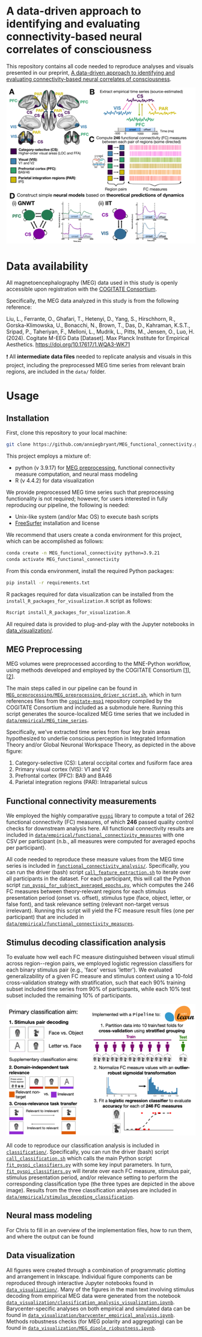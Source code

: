 # A data-driven approach to identifying and evaluating connectivity-based neural correlates of consciousness

This repository contains all code needed to reproduce analyses and visuals presented in our preprint, [A data-driven approach to identifying and evaluating connectivity-based neural correlates of consciousness]().

![Overview of our methodological workflow.](./data_visualization/plots/final_figures/methods_overview.png)

# Data availability

All magnetoencephalography (MEG) data used in this study is openly accessible upon registration with the [COGITATE Consortium](https://cogitate-data.ae.mpg.de/).

Specifically, the MEG data analyzed in this study is from the following reference:

Liu, L., Ferrante, O., Ghafari, T., Hetenyi, D., Yang, S., Hirschhorn, R., Gorska-Klimowska, U., Bonacchi, N., Brown, T., Das, D., Kahraman, K.S.T.,  Sripad, P., Taheriyan, F., Melloni, L., Mudrik, L., Pitts, M., Jensen, O., Luo, H. (2024). Cogitate M-EEG Data [Dataset]. Max Planck Institute for Empirical Aesthetics. https://doi.org/10.17617/1.WQA3-WK71


❗ All **intermediate data files** needed to replicate analysis and visuals in this project, including the preprocessed MEG time series from relevant brain regions, are included in the `data/` folder.

# Usage

## Installation

First, clone this repository to your local machine:

```bash
git clone https://github.com/anniegbryant/MEG_functional_connectivity.git
```

This project employs a mixture of: 
* python (v 3.9.17) for [MEG preprocessing](), functional connectivity measure computation, and neural mass modeling
* R (v 4.4.2) for data visualization

We provide preprocessed MEG time series such that preprocessing functionality is not required; however, for users interested in fully reproducing our pipeline, the following is needed:
* Unix-like system (and/or Mac OS) to execute bash scripts 
* [FreeSurfer](https://surfer.nmr.mgh.harvard.edu/) installation and license

We recommend that users create a conda environment for this project, which can be accomplished as follows:

```bash
conda create -n MEG_functional_connectivity python=3.9.21
conda activate MEG_functional_connectivity
```

From this conda environment, install the required Python packages:

```bash
pip install -r requirements.txt
```

R packages required for data visualization can be installed from the `install_R_packages_for_visualization.R` script as follows:

```bash
Rscript install_R_packages_for_visualization.R
```
All required data is provided to plug-and-play with the Jupyter notebooks in [data_visualization/](https://github.com/DynamicsAndNeuralSystems/OverlappingCommunityDetection_HCP/tree/main/data_visualization).

## MEG Preprocessing

MEG volumes were preprocessed according to the MNE-Python workflow, using methods developed and employed by the COGITATE Consortium [[1](https://github.com/Cogitate-consortium/cogitate-msp1)], [[2](https://doi.org/10.1016/j.neuroimage.2022.119047)].

The main steps called in our pipeline can be found in [`MEG_preprocessing/MEG_preprocessing_driver_script.sh`](), which in turn references files from the [`cogitate-msp1`]((https://github.com/Cogitate-consortium/cogitate-msp1)) repository compiled by the COGITATE Consortium and included as a submodule here.
Running this script generates the source-localized MEG time series that we included in [`data/empirical/MEG_time_series`]().

Specifically, we've extracted time series from four key brain areas hypothesized to underlie conscious perception in Integrated Information Theory and/or Global Neuronal Workspace Theory, as depicted in the above figure: 

1. Category-selective (CS): Lateral occipital cortex and fusiform face area
2. Primary visual cortex (VIS): V1 and V2
3. Prefrontal cortex (PFC): BA9 and BA46
4. Parietal integration regions (PAR): Intraparietal sulcus

## Functional connectivity measurements

We employed the highly comparative [`pyspi`](https://github.com/DynamicsAndNeuralSystems/pyspi) library to compute a total of 262 functional connectivity (FC) measures, of which **246** passed quality control checks for downstream analysis here.
All functional connectivity results are included in [`data/empirical/functional_connectivity_measures`]() with one CSV per participant (n.b., all measures were computed for averaged epochs per participant).

All code needed to reproduce these measure values from the MEG time series is included in [`functional_connectivity_analysis/`]().
Specifically, you can run the driver (bash) script [`call_feature_extraction.sh`]() to iterate over all participants in the dataset.
For each participant, this will call the Python script [`run_pyspi_for_subject_averaged_epochs.py`](), which computes the 246 FC measures between theory-relevant regions for each stimulus presentation period (onset vs. offset), stimulus type (face, object, letter, or false font), and task relevance setting (relevant non-target versus irrelevant).
Running this script will yield the FC measure result files (one per participant) that are included in [`data/empirical/functional_connectivity_measures`]().

## Stimulus decoding classification analysis

To evaluate how well each FC measure distinguished between visual stimuli across region--region pairs, we employed logistic regression classifiers for each binary stimulus pair (e.g., 'face' versus 'letter').
We evaluated generalizability of a given FC measure and stimulus context using a 10-fold cross-validation strategy with stratification, such that each 90% training subset included time series from 90% of participants, while each 10% test subset included the remaining 10% of participants.

![Overview of our methodological workflow.](./data_visualization/plots/final_figures/methods_classification.png)

All code to reproduce our classification analysis is included in [`classification/`]().
Specifically, you can run the driver (bash) script [`call_classification.sh`]() which calls the main Python script [`fit_pyspi_classifiers.py`]() with some key input parameters.
In turn, [`fit_pyspi_classifiers.py`]() will iterate over each FC measure, stimulus pair, stimulus presentation period, and/or relevance setting to perform the corresponding classification type (the three types are depicted in the above image).
Results from the three classification analyses are included in [`data/empirical/stimulus_decoding_classification`]().

## Neural mass modeling

For Chris to fill in an overview of the implementation files, how to run them, and where the output can be found

## Data visualization

All figures were created through a combination of programmatic plotting and arrangement in Inkscape.
Individual figure components can be reproduced through interactive Jupyter notebooks found in [`data_visualization/`]().
Many of the figures in the main text involving stimulus decoding from empirical MEG data were generated from the notebook [`data_visualization/classification_analysis_visualization.ipynb`]().
Barycenter-specific analyses on both empirical and simulated data can be found in [`data_visualization/barycenter_empirical_analysis.ipynb`]().
Methods robustness checks (for MEG polarity and aggregating) can be found in [`data_visualization/MEG_dipole_riobustness.ipynb`]().